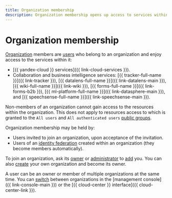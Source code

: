 ```yaml
---
title: Organization membership
description: Organization membership opens up access to services within the organization.
---
```


# Organization membership

[Organization](../quickstart.md) members are [users](../../overview/roles-and-resources.md#users) who belong to an organization and enjoy access to the services within it:

* [{{ yandex-cloud }} services]({{ link-cloud-services }}).
* Collaboration and business intelligence services: [{{ tracker-full-name }}]({{ link-tracker }}), [{{ datalens-full-name }}]({{ link-datalens-main }}), [{{ wiki-full-name }}]({{ link-wiki }}), [{{ forms-full-name }}]({{ link-forms-b2b }}), [{{ ml-platform-full-name }}]({{ link-datasphere-main }}), and [{{ speechsense-full-name }}]({{ link-speechsense-main }}).

Non-members of an organization cannot gain access to the resources within the organization. This does not apply to resources access to which is granted to the `All users` and `All authenticated users` [public groups](../../iam/concepts/access-control/public-group.md).

Organization membership may be held by:

* Users invited to join an organization, upon acceptance of the invitation.
* Users of an [identity federation](./add-federation.md) created within an organization (they become members automatically).

To join an organization, ask its [owner](../security/index.md#organization-manager-organizations-owner) or [administrator](../security/index.md#organization-manager-admin) to [add](../operations/add-account.md) you. You can also [create](../operations/manage-organizations.md#create-additional-org) your own organization and become its owner.

A user can be an owner or member of multiple organizations at the same time. You can [switch](../operations/manage-organizations.md#switch-to-another-org) between organizations in the [management console]({{ link-console-main }}) or the [{{ cloud-center }} interface]({{ cloud-center-link }}).